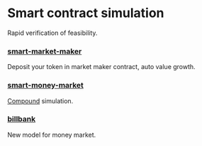 # Smart contract simulation

Rapid verification of feasibility.

### [smart-market-maker](smart-market-maker/README.md)
Deposit your token in market maker contract, auto value growth.

### [smart-money-market]()
[Compound](https://www.jianshu.com/p/56dfe719c9c7) simulation.

### [billbank]()
New model for money market.